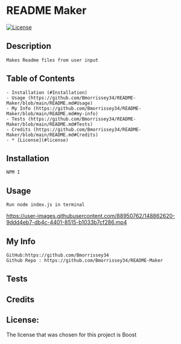 # README Maker

[![License](https://img.shields.io/badge/License-Boost_1.0-lightblue.svg)](https://www.boost.org/LICENSE_1_0.txt)

## Description
    Makes Readme files from user input

## Table of Contents

    - Installation (#Installation)
    - Usage (https://github.com/Bmorrissey34/README-Maker/blob/main/README.md#Usage)
    - My Info (https://github.com/Bmorrissey34/README-Maker/blob/main/README.md#my-info)
    - Tests (https://github.com/Bmorrissey34/README-Maker/blob/main/README.md#Tests)
    - Credits (https://github.com/Bmorrissey34/README-Maker/blob/main/README.md#Credits)
    - * [License](#license)


## Installation
    NPM I

## Usage
    Run node index.js in terminal
    
https://user-images.githubusercontent.com/88950762/148862620-9ddd4eb7-db4c-4401-8515-b1033b7cf286.mp4

## My Info
    GitHub:https://github.com/Bmorrissey34
    Github Repo : https://github.com/Bmorrissey34/README-Maker

## Tests
      

## Credits
    

## License:
 The license that was chosen for this project is Boost
        
    